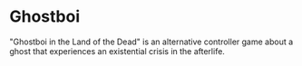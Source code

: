 # Ghostboi
"Ghostboi in the Land of the Dead" is an alternative controller game about a ghost that experiences an existential crisis in the afterlife.
